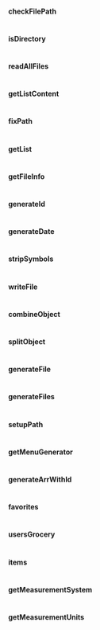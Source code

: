#### checkFilePath
```
```
#### isDirectory
```
```
#### readAllFiles
```
```
#### getListContent
```
```
#### fixPath
```
```
#### getList
```
```
#### getFileInfo
```
```
#### generateId
```
```
#### generateDate
```
```
#### stripSymbols
```
```
#### writeFile
```
```
#### combineObject
```
```
#### splitObject
```
```
#### generateFile
```
```
#### generateFiles
```
```
#### setupPath
```
```

#### getMenuGenerator
```
```
#### generateArrWithId
```
```

#### favorites
```
```
#### usersGrocery
```
```
#### items
```
```

#### getMeasurementSystem
```
```
#### getMeasurementUnits
```
```

